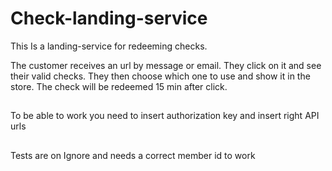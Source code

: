 # Check-landing-service

This Is a landing-service for redeeming checks.

The customer receives an url by message or email. They click on it and
see their valid checks. They then choose which one to use and show it in the store.
The check will be redeemed 15 min after click.

## 
To be able to work you need to insert authorization key and insert right API urls

##
Tests are on Ignore and needs a correct member id to work

